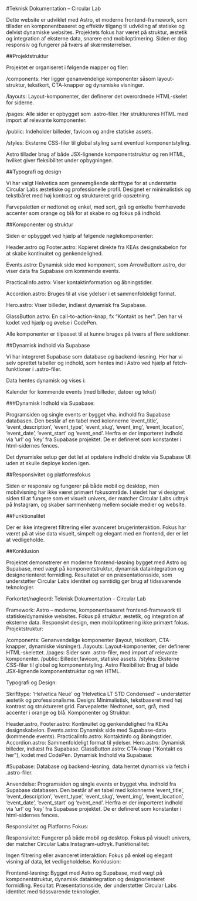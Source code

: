 #Teknisk Dokumentation – Circular Lab

Dette website er udviklet med Astro, et moderne frontend-framework, som tillader en komponentbaseret og effektiv tilgang til udvikling af statiske og delvist dynamiske websites. Projektets fokus har været på struktur, æstetik og integration af eksterne data, snarere end mobiloptimering. Siden er dog responsiv og fungerer på tværs af skærmstørrelser.

##Projektstruktur

Projektet er organiseret i følgende mapper og filer:

/components: Her ligger genanvendelige komponenter såsom layout-struktur, tekstkort, CTA-knapper og dynamiske visninger.

/layouts: Layout-komponenter, der definerer det overordnede HTML-skelet for siderne.

/pages: Alle sider er opbygget som .astro-filer. Her struktureres HTML med import af relevante komponenter.

/public: Indeholder billeder, favicon og andre statiske assets.

/styles: Eksterne CSS-filer til global styling samt eventuel komponentstyling.

Astro tillader brug af både JSX-lignende komponentstruktur og ren HTML, hvilket giver fleksibilitet under opbygningen.

##Typografi og design

Vi har valgt Helvetica som gennemgående skrifttype for at understøtte Circular Labs æstetiske og professionelle profil. Designet er minimalistisk og tekstbåret med høj kontrast og struktureret grid-opsætning.

Farvepaletten er nedtonet og enkel, med sort, grå og enkelte fremhævede accenter som orange og blå for at skabe ro og fokus på indhold.

##Komponenter og struktur

Siden er opbygget ved hjælp af følgende nøglekomponenter:

Header.astro og Footer.astro: Kopieret direkte fra KEAs designskabelon for at skabe kontinuitet og genkendelighed.

Events.astro: Dynamisk side med komponent, som ArrowButtom.astro, der viser data fra Supabase om kommende events.

PracticalInfo.astro: Viser kontaktinformation og åbningstider.

Accordion.astro: Bruges til at vise ydelser i et sammenfoldeligt format.

Hero.astro: Viser billeder, indlæst dynamisk fra Supabase.

GlassButton.astro: En call-to-action-knap, fx “Kontakt os her”. Den har vi kodet ved hjælp og øvelse i CodePen.

Alle komponenter er tilpasset til at kunne bruges på tværs af flere sektioner.


##Dynamisk indhold via Supabase

Vi har integreret Supabase som database og backend-løsning. Her har vi selv oprettet tabeller og indhold, som hentes ind i Astro ved hjælp af fetch-funktioner i .astro-filer.

Data hentes dynamisk og vises i:

Kalender for kommende events (med billeder, datoer og tekst)

###Dynamisk Indhold via Supabase:

Programsiden og single events er bygget vha. indhold fra Supabase databasen. 
Den består af en tabel med kolonnerne ‘event_title’, ‘event_description’, ‘event_type’, ‘event_slug’, ‘event_img’, ‘event_location’, ‘event_date’, ‘event_start’ og ‘event_end’. 
Herfra er der importeret indhold via ‘url’ og ‘key’ fra Supabase projektet. De er defineret som konstanter i html-sidernes fences.

Det dynamiske setup gør det let at opdatere indhold direkte via Supabase UI uden at skulle deploye koden igen.

##Responsivitet og platformsfokus

Siden er responsiv og fungerer på både mobil og desktop, men mobilvisning har ikke været primært fokusområde. I stedet har vi designet siden til at fungere som et visuelt univers, der matcher Circular Labs udtryk på Instagram, og skaber sammenhæng mellem sociale medier og website.

##Funktionalitet

Der er ikke integreret filtrering eller avanceret brugerinteraktion. Fokus har været på at vise data visuelt, simpelt og elegant med en frontend, der er let at vedligeholde.

##Konklusion

Projektet demonstrerer en moderne frontend-løsning bygget med Astro og Supabase, med vægt på komponentstruktur, dynamisk dataintegration og designorienteret formidling. Resultatet er en præsentationsside, som understøtter Circular Labs identitet og samtidig gør brug af tidssvarende teknologier.

Forkortet/nøgleord:
Teknisk Dokumentation – Circular Lab

Framework: Astro – moderne, komponentbaseret frontend-framework til statiske/dynamiske websites. Fokus på struktur, æstetik, og integration af eksterne data. Responsivt design, men mobiloptimering ikke primært fokus.
Projektstruktur:

/components: Genanvendelige komponenter (layout, tekstkort, CTA-knapper, dynamiske visninger).
/layouts: Layout-komponenter, der definerer HTML-skelettet.
/pages: Sider som .astro-filer, med import af relevante komponenter.
/public: Billeder,favicon, statiske assets.
/styles: Eksterne CSS-filer til global og komponentstyling.
Astro Flexibilitet: Brug af både JSX-lignende komponentstruktur og ren HTML.

Typografi og Design:

Skrifttype: 'Helvetica Neue' og 'Helvetica LT STD Condensed' – understøtter æstetik og professionalisme.
Design: Minimalistisk, tekstbaseret med høj kontrast og struktureret grid.
Farvepalette: Nedtonet, sort, grå, med accenter i orange og blå.
Komponenter og Struktur:

Header.astro, Footer.astro: Kontinuitet og genkendelighed fra KEAs designskabelon.
Events.astro: Dynamisk side med Supabase-data (kommende events).
PracticalInfo.astro: Kontaktinfo og åbningstider.
Accordion.astro: Sammenfoldeligt format til ydelser.
Hero.astro: Dynamisk billeder, indlæst fra Supabase.
GlassButton.astro: CTA-knap ("Kontakt os her"), kodet med CodePen.
Dynamisk Indhold via Supabase:

#Supabase: 
Database og backend-løsning, data hentet dynamisk via fetch i .astro-filer.

Anvendelse: 
Programsiden og single events er bygget vha. indhold fra Supabase databasen.
Den består af en tabel med kolonnerne ‘event_title’, ‘event_description’, ‘event_type’, ‘event_slug’, ‘event_img’, ‘event_location’, ‘event_date’, ‘event_start’ og ‘event_end’. 
Herfra er der importeret indhold via ‘url’ og ‘key’ fra Supabase projektet. De er defineret som konstanter i html-sidernes fences. 


Responsivitet og Platforms Fokus:

Responsivitet: Fungerer på både mobil og desktop. Fokus på visuelt univers, der matcher Circular Labs Instagram-udtryk.
Funktionalitet:

Ingen filtrering eller avanceret interaktion: Fokus på enkel og elegant visning af data, let vedligeholdelse.
Konklusion:

Frontend-løsning: Bygget med Astro og Supabase, med vægt på komponentstruktur, dynamisk dataintegration og designorienteret formidling.
Resultat: Præsentationsside, der understøtter Circular Labs identitet med tidssvarende teknologier.